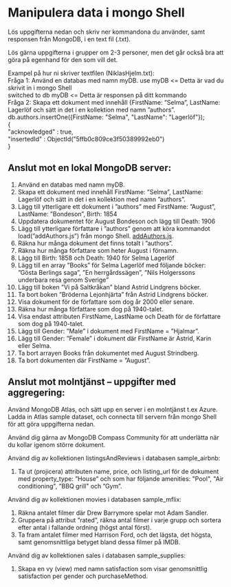 # Manipulera data i mongo Shell
Lös uppgifterna nedan och skriv ner kommandona du använder, samt responsen
från MongoDB, i en text fil (.txt). 

Lös gärna uppgifterna i grupper om 2-3 personer, men det går också bra att göra
på egenhand för den som vill det. 


Exampel på hur ni skriver textfilen (NiklasHjelm.txt):</br>
Fråga 1: Använd en databas med namn myDB.
    use myDB <= Detta är vad du skrivit in i mongo Shell</br>
    switched to db myDB <= Detta är responsen på ditt kommando</br>
Fråga 2: Skapa ett dokument med innehåll {FirstName: ”Selma”, LastName:</br>
    Lagerlöf och sätt in det i en kollektion med namn ”authors”.</br>
    db.authors.insertOne({FirstName: "Selma", "LastName": "Lagerlöf"});</br>
    {</br>
     "acknowledged" : true,</br>
     "insertedId" : ObjectId("5ffb0c809ce3f50389992eb0")</br>
    }</br>
## Anslut mot en lokal MongoDB server:
1. Använd en databas med namn myDB.
2. Skapa ett dokument med innehåll FirstName: ”Selma”, LastName: Lagerlöf
och sätt in det i en kollektion med namn ”authors”.
3. Lägg till ytterligare ett dokument i ”authors” med FirstName: ”August”,
LastName: ”Bondeson”, Birth: 1854
4. Uppdatera dokumentet för August Bondeson och lägg till Death: 1906 
5. Lägg till ytterligare författare i ”authors” genom att köra kommandot
load(”addAuthors.js”) från mongo Shell. [addAuthors.js](./addAuthors.js).
6. Räkna hur många dokument det finns totalt i ”authors”.
7. Räkna hur många författare som heter August i förnamn.
8. Lägg till Birth: 1858 och Death: 1940 för Selma Lagerlöf
9. Lägg till en array ”Books” för Selma Lagerlöf med följande böcker:
”Gösta Berlings saga”, ”En herrgårdssägen”,
”Nils Holgerssons underbara resa genom Sverige”
10. Lägg till boken ”Vi på Saltkråkan” bland Astrid Lindgrens böcker.
11. Ta bort boken ”Bröderna Lejonhjärta” från Astrid Lindgrens böcker.
12. Visa dokument för de författare som dog år 2000 eller senare.
13. Räkna hur många författare som dog på 1940-talet.
14. Visa endast attributen FirstName, LastName och Death för de författare
som dog på 1940-talet.
15. Lägg till Gender: ”Male” i dokument med FirstName = ”Hjalmar”.
16. Lägg till Gender: ”Female” i dokument där FirstName är Astrid, Karin eller
Selma.
17. Ta bort arrayen Books från dokumentet med August Strindberg.
18. Ta bort dokumenten där FirstName = ”August”. 
## Anslut mot molntjänst – uppgifter med aggregering:
Använd MongoDB Atlas, och sätt upp en server i en molntjänst t.ex Azure.
Ladda in Atlas sample dataset, och connecta till servern från mongo Shell för att
göra uppgifterna nedan.

Använd dig gärna av MongoDB Compass Community för
att underlätta när du kollar igenom större dokument.


Använd dig av kollektionen listingsAndReviews i databasen sample_airbnb:
1. Ta ut (projicera) attributen name, price, och listing_url för de dokument
med property_type: ”House” och som har följande amenities:
"Pool", "Air conditioning", ”BBQ grill" och ”Gym”.


Använd dig av kollektionen movies i databasen sample_mflix:
1. Räkna antalet filmer där Drew Barrymore spelar mot Adam Sandler.
2. Gruppera på attribut ”rated”, räkna antal filmer i varje grupp och sortera
efter antal i fallande ordning (högst antal först).
4. Ta fram antalet filmer med Harrison Ford, och det lägsta, det högsta, samt
genomsnittliga betyget bland dessa filmer på IMDB.


Använd dig av kollektionen sales i databasen sample_supplies:
1. Skapa en vy (view) med namn satisfaction som visar genomsnittlig
satisfaction per gender och purchaseMethod. 